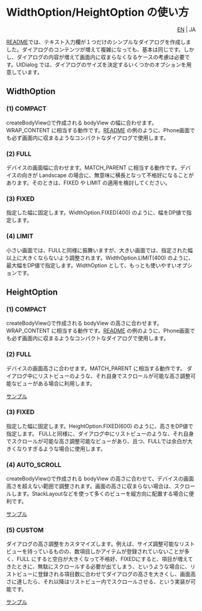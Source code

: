 # WidthOption/HeightOption の使い方
<div align="right">
<a href="./sizing-option.md">EN</a> | JA
</div>


[README](../README-ja.md)では、テキスト入力欄が１つだけのシンプルなダイアログを作成しました。ダイアログのコンテンツが増えて複雑になっても、基本は同じです。しかし、ダイアログの内容が増えて画面内に収まらなくなるケースの考慮は必要です。UtDialog では、ダイアログのサイズを決定するいくつかのオプションを用意しています。

## WidthOption

### (1) COMPACT

createBodyView()で作成される bodyView の幅に合わせます。WRAP_CONTENT に相当する動作です。[README](../README-ja.md) の例のように、Phone画面でも必ず画面内に収まるようなコンパクトなダイアログで使用します。

### (2) FULL

デバイスの画面幅に合わせます。MATCH_PARENT に相当する動作です。デバイスの向きが Landscape
の場合に、無意味に横長となって不格好になることがあります。そのときは、FIXED や LIMIT の適用を検討してください。

### (3) FIXED

指定した幅に固定します。WidthOption.FIXED(400) のように、幅をDP値で指定します。

### (4) LIMIT

小さい画面では、FULLと同様に振舞いますが、大きい画面では、指定された幅以上に大きくならないよう調整されます。WidthOption.LIMIT(400) のように、最大幅をDP値で指定します。WidthOption として、もっとも使いやすいオプションです。


## HeightOption

### (1) COMPACT

createBodyView()で作成される bodyView の高さに合わせます。WRAP_CONTENT に相当する動作です。[README](../README-ja.md) の例のように、Phone画面でも必ず画面内に収まるようなコンパクトなダイアログで使用します。

### (2) FULL

デバイスの画面高さに合わせます。MATCH_PARENT に相当する動作です。
ダイアログ中にリストビューのような、それ自身でスクロールが可能な高さ調整可能なビューがある場合に利用します。

[サンプル](../sample/src/main/java/io/github/toyota32k/dialog/sample/dialog/FullHeightDialog.kt)

### (3) FIXED

指定した幅に固定します。HeightOption.FIXED(600) のように、高さをDP値で指定します。
FULLと同様に、ダイアログ中にリストビューのような、それ自身でスクロールが可能な高さ調整可能なビューがあり、且つ、FULLでは余白が大きくなりすぎるような場合に使用します。

### (4) AUTO_SCROLL

createBodyView()で作成される bodyView の高さに合わせて、デバイスの画面高さを超えない範囲で調整されます。画面の高さに収まらない場合は、スクロールします。StackLayoutなどを使って多くのビューを縦方向に配置する場合に便利です。

[サンプル](../sample/src/main/java/io/github/toyota32k/dialog/sample/dialog/AutoScrollDialog.kt)

### (5) CUSTOM

ダイアログの高さ調整をカスタマイズします。例えば、サイズ調整可能なリストビューを持っているものの、数項目しかアイテムが登録されていないことが多く、FULL にすると空白が大きくなって不格好、FIXEDにすると、項目が増えてきたときに、無駄にスクロールする必要が出てしまう、というような場合に、リストビューに登録される項目数に合わせてダイアログの高さを大きくし、画面高さに達したら、それ以降はリストビュー内でスクロールさせる、という実装が可能です。

[サンプル](../sample/src/main/java/io/github/toyota32k/dialog/sample/dialog/CustomHeightDialog.kt)
